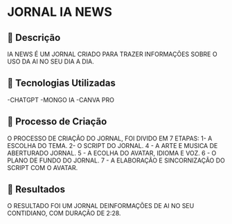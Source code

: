 

# JORNAL IA NEWS

## 📒 Descrição
IA NEWS É UM JORNAL CRIADO  PARA TRAZER INFORMAÇÕES SOBRE O USO DA AI NO SEU DIA A DIA.

## 🤖 Tecnologias Utilizadas
-CHATGPT
-MONGO IA
-CANVA PRO

## 🧐 Processo de Criação
O PROCESSO DE CRIAÇÃO DO JORNAL, FOI DIVIDO EM 7 ETAPAS:
 1- A ESCOLHA DO TEMA.
 2- O SCRIPT DO JORNAL.
 4 - A ARTE E MUSICA DE ABERTURADO JORNAL.
 5 - A ECOLHA DO AVATAR, IDIOMA E VOZ.
 6 - O PLANO DE FUNDO DO JORNAL.
 7 - A ELABORAÇÃO E SINCORNIZAÇÃO DO SCRIPT COM O AVATAR.

## 🚀 Resultados
O RESULTADO FOI UM JORNAL DEINFORMAÇÕES DE AI NO SEU CONTIDIANO, COM DURAÇÃO DE 2:28.




